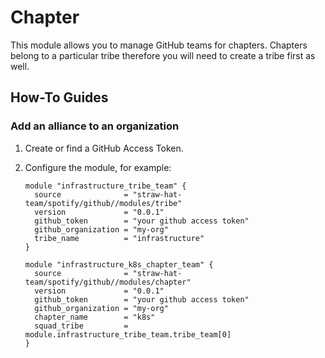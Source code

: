 # Chapter

This module allows you to manage GitHub teams for chapters. Chapters belong to a
particular tribe therefore you will need to create a tribe first as well.

## How-To Guides

### Add an alliance to an organization

1. Create or find a GitHub Access Token.
2. Configure the module, for example:

    ```hcl
    module "infrastructure_tribe_team" {
      source              = "straw-hat-team/spotify/github//modules/tribe"
      version             = "0.0.1"
      github_token        = "your github access token"
      github_organization = "my-org"
      tribe_name          = "infrastructure"
    }

    module "infrastructure_k8s_chapter_team" {
      source              = "straw-hat-team/spotify/github//modules/chapter"
      version             = "0.0.1"
      github_token        = "your github access token"
      github_organization = "my-org"
      chapter_name        = "k8s"
      squad_tribe         = module.infrastructure_tribe_team.tribe_team[0]
    }
    ```
